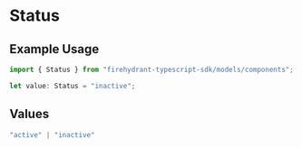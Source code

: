 # Status

## Example Usage

```typescript
import { Status } from "firehydrant-typescript-sdk/models/components";

let value: Status = "inactive";
```

## Values

```typescript
"active" | "inactive"
```